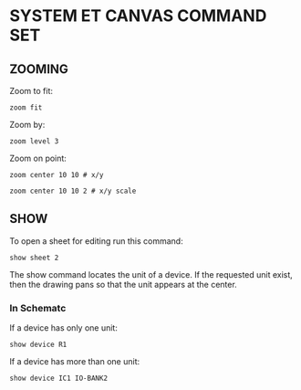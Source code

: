 # SYSTEM ET CANVAS COMMAND SET


## ZOOMING
Zoom to fit:
```
zoom fit
```

Zoom by:
```
zoom level 3
```


Zoom on point:
```
zoom center 10 10 # x/y
```

```
zoom center 10 10 2 # x/y scale
```


## SHOW

To open a sheet for editing run this command:
```
show sheet 2
```



The show command locates the unit of a device. If the requested unit
exist, then the drawing pans so that the unit appears at the center.

### In Schematc
If a device has only one unit:
```
show device R1
```

If a device has more than one unit:
```
show device IC1 IO-BANK2
```
